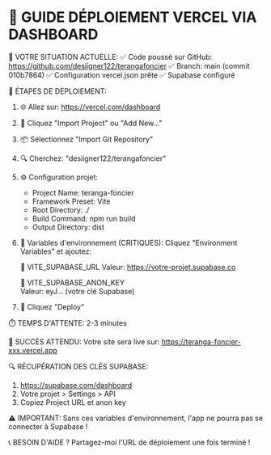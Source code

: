 🚀 GUIDE DÉPLOIEMENT VERCEL VIA DASHBOARD
===========================================

📍 VOTRE SITUATION ACTUELLE:
✅ Code poussé sur GitHub: https://github.com/desiigner122/terangafoncier
✅ Branch: main (commit 010b7864)
✅ Configuration vercel.json prête
✅ Supabase configuré

🎯 ÉTAPES DE DÉPLOIEMENT:

1. 🌐 Allez sur: https://vercel.com/dashboard

2. 🔗 Cliquez "Import Project" ou "Add New..."

3. 📦 Sélectionnez "Import Git Repository"

4. 🔍 Cherchez: "desiigner122/terangafoncier"

5. ⚙️ Configuration projet:
   - Project Name: teranga-foncier
   - Framework Preset: Vite
   - Root Directory: ./
   - Build Command: npm run build
   - Output Directory: dist

6. 🔧 Variables d'environnement (CRITIQUES):
   Cliquez "Environment Variables" et ajoutez:
   
   📝 VITE_SUPABASE_URL
   Valeur: https://votre-projet.supabase.co
   
   📝 VITE_SUPABASE_ANON_KEY  
   Valeur: eyJ... (votre clé Supabase)

7. 🚀 Cliquez "Deploy"

⏱️ TEMPS D'ATTENTE: 2-3 minutes

🎉 SUCCÈS ATTENDU:
Votre site sera live sur: https://teranga-foncier-xxx.vercel.app

🔍 RÉCUPÉRATION DES CLÉS SUPABASE:
1. https://supabase.com/dashboard
2. Votre projet > Settings > API
3. Copiez Project URL et anon key

⚠️ IMPORTANT:
Sans ces variables d'environnement, l'app ne pourra pas se connecter à Supabase !

📞 BESOIN D'AIDE ?
Partagez-moi l'URL de déploiement une fois terminé !
